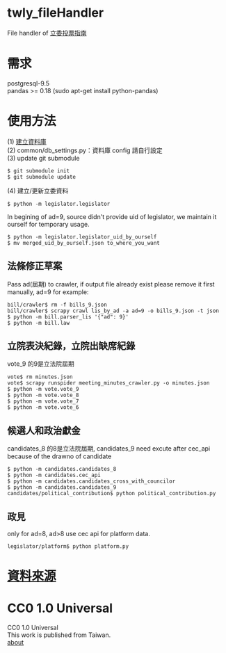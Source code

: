 twly_fileHandler
==========

File handler of [立委投票指南](http://vote.ly.g0v.tw/)     

需求
======
postgresql-9.5      
pandas >= 0.18 (sudo apt-get install python-pandas)

使用方法
======
(1) [建立資料庫](https://github.com/g0v/twly-voter-guide#restore-data-into-database)       
(2) common/db_settings.py：資料庫 config 請自行設定		
(3) update git submodule
```
$ git submodule init
$ git submodule update
```
(4) 建立/更新立委資料
```
$ python -m legislator.legislator
```
In begining of ad=9, source didn't provide uid of legislator, we maintain it ourself for temporary usage.

```
$ python -m legislator.legislator_uid_by_ourself
$ mv merged_uid_by_ourself.json to_where_you_want
```

## 法條修正草案
Pass ad(屆期) to crawler, if output file already exist please remove it first manually, ad=9 for example:
```
bill/crawler$ rm -f bills_9.json	
bill/crawler$ scrapy crawl lis_by_ad -a ad=9 -o bills_9.json -t json	
$ python -m bill.parser_lis	'{"ad": 9}'	
$ python -m bill.law
```

## 立院表決紀錄，立院出缺席紀錄
vote_9 的9是立法院屆期

```
vote$ rm minutes.json
vote$ scrapy runspider meeting_minutes_crawler.py -o minutes.json
$ python -m vote.vote_9
$ python -m vote.vote_8
$ python -m vote.vote_7
$ python -m vote.vote_6
```

## 候選人和政治獻金
candidates_8 的8是立法院屆期, candidates_9 need excute after cec_api because of the drawno of candidate
```
$ python -m candidates.candidates_8
$ python -m candidates.cec_api
$ python -m candidates.candidates_cross_with_councilor
$ python -m candidates.candidates_9
candidates/political_contribution$ python political_contribution.py
```

## 政見
only for ad=8, ad>8 use cec api for platform data.
```
legislator/platform$ python platform.py
```

[資料來源](http://vote.ly.g0v.tw/reference/)
======

CC0 1.0 Universal
=================
CC0 1.0 Universal       
This work is published from Taiwan.      
[about](http://vote.ly.g0v.tw/about/)
